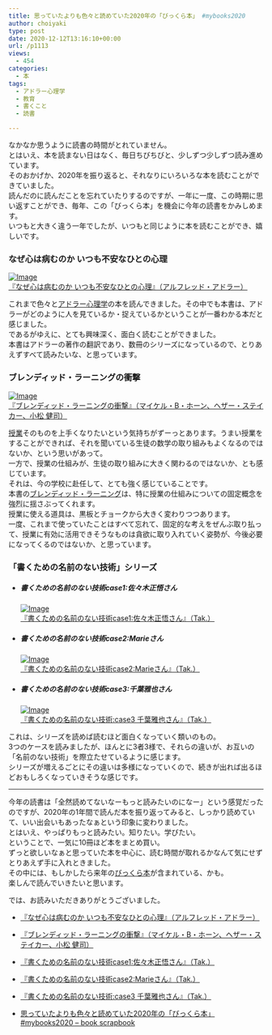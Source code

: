 ```yaml
---
title: 思っていたよりも色々と読めていた2020年の「びっくら本」 #mybooks2020
author: choiyaki
type: post
date: 2020-12-12T13:16:10+00:00
url: /p1113
views:
  - 454
categories:
  - 本
tags:
  - アドラー心理学
  - 教育
  - 書くこと
  - 読書

---
```

なかなか思うように読書の時間がとれていません。  
とはいえ、本を読まない日はなく、毎日ちびちびと、少しずつ少しずつ読み進めています。  
そのおかげか、2020年を振り返ると、それなりにいろいろな本を読むことができていました。  
読んだのに読んだことを忘れていたりするのですが、一年に一度、この時期に思い返すことができ、毎年、この「びっくら本」を機会に今年の読書をかみしめます。  
いつもと大きく違う一年でしたが、いつもと同じように本を読むことができ、嬉しいです。

### なぜ心は病むのか いつも不安なひとの心理

[![Image][1]][2]  
[『なぜ心は病むのか いつも不安なひとの心理』（アルフレッド・アドラー）][2]

これまで色々と[アドラー心理学][3]の本を読んできました。その中でも本書は、アドラーがどのように人を見ているか・捉えているかということが一番わかる本だと感じました。  
であるがゆえに、とても興味深く、面白く読むことができました。  
本書はアドラーの著作の翻訳であり、数冊のシリーズになっているので、とりあえずすべて読みたいな、と思っています。

### ブレンディッド・ラーニングの衝撃

[![Image][4]][5]  
[『ブレンディッド・ラーニングの衝撃』（マイケル・B・ホーン、ヘザー・ステイカー、小松 健司）][5]

[授業][6]そのものを上手くなりたいという気持ちがずーっとあります。うまい授業をすることができれば、それを聞いている生徒の数学の取り組みもよくなるのではないか、という思いがあって。  
一方で、授業の仕組みが、生徒の取り組みに大きく関わるのではないか、とも感じています。  
それは、今の学校に赴任して、とても強く感じていることです。  
本書の[ブレンディッド・ラーニング][7]は、特に授業の仕組みについての固定概念を強烈に揺さぶってくれます。  
授業に使える道具は、黒板とチョークから大きく変わりつつあります。  
一度、これまで使っていたことはすべて忘れて、固定的な考えをぜんぶ取り払って、授業に有効に活用できそうなものは貪欲に取り入れていく姿勢が、今後必要になってくるのではないか、と思っています。

### 「書くための名前のない技術」シリーズ

  * ##### 書くための名前のない技術case1:佐々木正悟さん
    
    [![Image][8]][9]  
    [『書くための名前のない技術case1:佐々木正悟さん』（Tak.）][9]

  * ##### 書くための名前のない技術case2:Marieさん
    
    [![Image][10]][11]  
    [『書くための名前のない技術case2:Marieさん』（Tak.）][11]

  * ##### 書くための名前のない技術case3:千葉雅也さん
    
    [![Image][12]][13]  
    [『書くための名前のない技術:case3 千葉雅也さん』（Tak.）][13]

これは、シリーズを読めば読むほど面白くなっていく類いのもの。  
3つのケースを読みましたが、ほんとに3者3様で、それらの違いが、お互いの「名前のない技術」を際立たせているように感じます。  
シリーズが増えるごとにその違いは多様になっていくので、続きが出れば出るほどおもしろくなっていきそうな感じです。

* * *

今年の読書は「全然読めてないなーもっと読みたいのになー」という感覚だったのですが、2020年の1年間で読んだ本を振り返ってみると、しっかり読めていて、いい出会いもあったなぁという印象に変わりました。  
とはいえ、やっぱりもっと読みたい。知りたい。学びたい。  
ということで、一気に10冊ほど本をまとめ買い。  
ずっと欲しいなぁと思っていた本を中心に、読む時間が取れるかなんて気にせずとりあえず手に入れときました。  
その中には、もしかしたら来年の[びっくら本][14]が含まれている、かも。  
楽しんで読んでいきたいと思います。

では、お読みいただきありがとうございました。

  * [『なぜ心は病むのか いつも不安なひとの心理』（アルフレッド・アドラー）][15]
  * [『ブレンディッド・ラーニングの衝撃』（マイケル・B・ホーン、ヘザー・ステイカー、小松 健司）][16]
  * [『書くための名前のない技術case1:佐々木正悟さん』（Tak.）][17]
  * [『書くための名前のない技術case2:Marieさん』（Tak.）][18]
  * [『書くための名前のない技術:case3 千葉雅也さん』（Tak.）][19]

  * [思っていたよりも色々と読めていた2020年の「びっくら本」 #mybooks2020 &#8211; book scrapbook][20]

 [1]: https://gyazo.com/987587a263bfaab995a3366e1ea973aa/thumb/1000
 [2]: https://amzn.to/39CItHC
 [3]: https://scrapbox.io/choiyaki-hondana/%E3%82%A2%E3%83%89%E3%83%A9%E3%83%BC%E5%BF%83%E7%90%86%E5%AD%A6
 [4]: https://gyazo.com/866d6239d912444e017d5a328babd668/thumb/1000
 [5]: https://amzn.to/3gcbcVU
 [6]: https://scrapbox.io/choiyaki-hondana/%E6%8E%88%E6%A5%AD
 [7]: https://scrapbox.io/choiyaki-hondana/%E3%83%96%E3%83%AC%E3%83%B3%E3%83%87%E3%82%A3%E3%83%83%E3%83%89%E3%83%BB%E3%83%A9%E3%83%BC%E3%83%8B%E3%83%B3%E3%82%B0
 [8]: https://gyazo.com/8246f3f6424ac9600b0e41a4d9188d6f/thumb/1000
 [9]: https://amzn.to/2YRNc39
 [10]: https://gyazo.com/ebd68bdac14b3d86bfdc261ea0f04104/thumb/1000
 [11]: https://amzn.to/2Yy28mK
 [12]: https://gyazo.com/68e8bf7fdbf84a3bbd413279723ea2e2/thumb/1000
 [13]: https://amzn.to/2TzHSjj
 [14]: https://scrapbox.io/choiyaki-hondana/%E3%81%B3%E3%81%A3%E3%81%8F%E3%82%89%E6%9C%AC
 [15]: https://scrapbox.io/choiyaki-hondana/%E3%80%8E%E3%81%AA%E3%81%9C%E5%BF%83%E3%81%AF%E7%97%85%E3%82%80%E3%81%AE%E3%81%8B_%E3%81%84%E3%81%A4%E3%82%82%E4%B8%8D%E5%AE%89%E3%81%AA%E3%81%B2%E3%81%A8%E3%81%AE%E5%BF%83%E7%90%86%E3%80%8F%EF%BC%88%E3%82%A2%E3%83%AB%E3%83%95%E3%83%AC%E3%83%83%E3%83%89%E3%83%BB%E3%82%A2%E3%83%89%E3%83%A9%E3%83%BC%EF%BC%89
 [16]: https://scrapbox.io/choiyaki-hondana/%E3%80%8E%E3%83%96%E3%83%AC%E3%83%B3%E3%83%87%E3%82%A3%E3%83%83%E3%83%89%E3%83%BB%E3%83%A9%E3%83%BC%E3%83%8B%E3%83%B3%E3%82%B0%E3%81%AE%E8%A1%9D%E6%92%83%E3%80%8F%EF%BC%88%E3%83%9E%E3%82%A4%E3%82%B1%E3%83%AB%E3%83%BBB%E3%83%BB%E3%83%9B%E3%83%BC%E3%83%B3%E3%80%81%E3%83%98%E3%82%B6%E3%83%BC%E3%83%BB%E3%82%B9%E3%83%86%E3%82%A4%E3%82%AB%E3%83%BC%E3%80%81%E5%B0%8F%E6%9D%BE_%E5%81%A5%E5%8F%B8%EF%BC%89
 [17]: https://scrapbox.io/choiyaki-hondana/%E3%80%8E%E6%9B%B8%E3%81%8F%E3%81%9F%E3%82%81%E3%81%AE%E5%90%8D%E5%89%8D%E3%81%AE%E3%81%AA%E3%81%84%E6%8A%80%E8%A1%93case1:%E4%BD%90%E3%80%85%E6%9C%A8%E6%AD%A3%E6%82%9F%E3%81%95%E3%82%93%E3%80%8F%EF%BC%88Tak.%EF%BC%89
 [18]: https://scrapbox.io/choiyaki-hondana/%E3%80%8E%E6%9B%B8%E3%81%8F%E3%81%9F%E3%82%81%E3%81%AE%E5%90%8D%E5%89%8D%E3%81%AE%E3%81%AA%E3%81%84%E6%8A%80%E8%A1%93case2:Marie%E3%81%95%E3%82%93%E3%80%8F%EF%BC%88Tak.%EF%BC%89
 [19]: https://scrapbox.io/choiyaki-hondana/%E3%80%8E%E6%9B%B8%E3%81%8F%E3%81%9F%E3%82%81%E3%81%AE%E5%90%8D%E5%89%8D%E3%81%AE%E3%81%AA%E3%81%84%E6%8A%80%E8%A1%93:case3_%E5%8D%83%E8%91%89%E9%9B%85%E4%B9%9F%E3%81%95%E3%82%93%E3%80%8F%EF%BC%88Tak.%EF%BC%89
 [20]: https://scrapbox.io/choiyaki-hondana/%E6%80%9D%E3%81%A3%E3%81%A6%E3%81%84%E3%81%9F%E3%82%88%E3%82%8A%E3%82%82%E8%89%B2%E3%80%85%E3%81%A8%E8%AA%AD%E3%82%81%E3%81%A6%E3%81%84%E3%81%9F2020%E5%B9%B4%E3%81%AE%E3%80%8C%E3%81%B3%E3%81%A3%E3%81%8F%E3%82%89%E6%9C%AC%E3%80%8D_%23mybooks2020